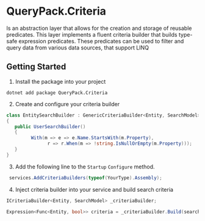 # QueryPack.Criteria
Is an abstraction layer that allows for the creation and storage of reusable predicates. This layer implements a fluent criteria builder that builds type-safe expression predicates. These predicates can be used to filter and query data from various data sources, that support LINQ 

## Getting Started
1. Install the package into your project
```
dotnet add package QueryPack.Criteria
```
2. Create and configure your criteria builder

```c#
class EntitySearchBuilder : GenericCriteriaBuilder<Entity, SearchModel>
{
   public UserSearchBuilder()
   {
         With(m => e => e.Name.StartsWith(m.Property),
               r => r.When(m => !string.IsNullOrEmpty(m.Property)));
   }
}
```

3. Add the following line to the `Startup`  `Configure` method.

```c#
 services.AddCriteriaBuilders(typeof(YourType).Assembly);
```
4. Inject criteria builder into your service and build search criteria
```c#
ICriteriaBuilder<Entity, SearchModel> _criteriaBuilder;

Expression<Func<Entity, bool>> criteria = _criteriaBuilder.Build(searchModel);